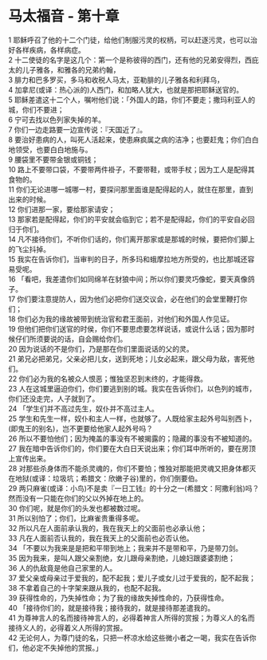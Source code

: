 # 马太福音 - 第十章
  
 1 耶稣呼召了他的十二个门徒，给他们制服污灵的权柄，可以赶逐污灵，也可以治好各样疾病，各样病症。  
 2 十二使徒的名字是这几个：第一个是称彼得的西门，还有他的兄弟安得烈，西庇太的儿子雅各，和雅各的兄弟约翰，  
 3 腓力和巴多罗买，多马和收税人马太，亚勒腓的儿子雅各和利拜乌，  
 4 加拿尼(或译：热心派的)人西门，和加略人犹大，也就是那把耶稣送官的。  
 5 耶稣差遣这十二个人，嘱咐他们说：「外国人的路，你们不要走；撒玛利亚人的城，你们不要进；  
 6 宁可去找以色列家失掉的羊。  
 7 你们一边走路要一边宣传说：『天国近了』。  
 8 要治好患病的人，叫死人活起来，使患麻疯属之病的洁净；也要赶鬼；你们白白地领受，也要白白地施与。  
 9 腰袋里不要带金银或铜钱；  
 10 路上不要带口袋，不要带两件褂子，不要带鞋，或带手杖；因为工人是配得其食物的。  
 11 你们无论进哪一城哪一村，要探问那里面谁是配得起的人，就住在那里，直到出来的时候。  
 12 你们进那一家，要给那家请安；  
 13 那家若是配得起，你们的平安就会临到它；若不是配得起，你们的平安自必回归于你们。  
 14 凡不接待你们，不听你们话的，你们离开那家或是那城的时候，要把你们脚上的飞尘抖掉。  
 15 我实在告诉你们，当审判的日子，所多玛和蛾摩拉地方所受的，也比那城还容易受呢。  
 16 「看吧，我差遣你们如同绵羊在豺狼中间；所以你们要灵巧像蛇，要天真像鸽子。  
 17 你们要注意提防人，因为他们必把你们送交议会，必在他们的会堂里鞭打你们；  
 18 你们必为我的缘故被带到统治官和君王面前，对他们和外国人作见证。  
 19 但他们把你们送官的时侯，你们不要思虑要怎样说话，或说什么话；因为那时候仔们所须要说的话，自会赐给你们。  
 20 因为说话的不是你们，乃是那在你们里面说话的父的灵。  
 21 弟兄必把弟兄，父亲必把儿女，送到死地；儿女必起来，跟父母为敌，害死他们。  
 22 你们必为我的名被众人恨恶；惟独坚忍到末终的，才能得救。  
 23 人在这城里逼迫你们，你们要逃到别的城。我实在告诉你们，以色列的城市，你们还没走完，人子就到了。  
 24 「学生们并不高过先生，奴仆并不高过主人。  
 25 学生和先生一样，奴仆和主人一样，也就够了。人既给家主起外号叫别西卜，(即鬼王的别名)，岂不更要给他家人起外号吗？  
 26 所以不要怕他们；因为掩盖的事没有不被揭露的；隐藏的事没有不被知道的。  
 27 我在暗中告诉你们的，你们要在大白日天说出来；你们耳中所听的，要在房顶上宣传出来。  
 28 对那些杀身体而不能杀灵魂的，你们不要怕；惟独对那能把灵魂又把身体都灭在地狱(或译：垃圾坑；希腊文：欣嫩子谷)里的，你们倒要伯。  
 29 两只麻雀(或译：小鸟)不是卖『一日工钱』的十分之一(希腊文：阿撒利翁)吗？然而没有一只能在你们的父以外掉在地上的。  
 30 你们呢，就是你们的头发也都被数过呢。  
 31 所以别怕了；你们，比麻雀贵重得多呢。  
 32 所以凡在人面前承认我的，我在我天上的父面前也必承认他；  
 33 凡在人面前否认我的，我在我天上的父面前也必否认他。  
 34 「不要以为我来是是把和平带到地上；我来并不是带和平，乃是带刀剑。  
 35 因为我来，是叫人跟父亲割绝，女儿跟母亲割绝，儿媳妇跟婆婆割绝；  
 36 人的仇敌竟是他自己家里的人。  
 37 爱父亲或母亲过于爱我的，配不起我；爱儿子或女儿过于爱我的，配不起我；  
 38 不拿着自己的十字架来跟从我的，也配不起我。  
 39 获得性命的，乃失掉性命；为了我的缘故失掉性命的，乃获得性命。  
 40 「接待你们的，就是接待我；接待我的，就是接待那差遣我的。  
 41 为尊神言人的名而接待神言人的，必得着神言人所得的赏报；为尊义人的名而接待义人的，必得着义人所得的赏报。  
 42 无论何人，为尊门徒的名，只把一杯凉水给这些微小者之一喝，我实在告诉你们，他必定不失掉他的赏报。」